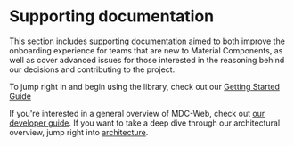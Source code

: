 <!--docs:
title: "Documentation"
layout: landing
section: docs
path: /docs/
-->

# Supporting documentation

This section includes supporting documentation aimed to both improve the onboarding experience for teams that are new to Material Components, as well as cover advanced issues for those interested in the reasoning behind our decisions and contributing to the project.

To jump right in and begin using the library, check out our [Getting Started Guide](./getting-started.md)

If you're interested in a general overview of MDC-Web, check out [our developer guide](./developer.md). If
you want to take a deep dive through our architectural overview, jump right into
[architecture](./architecture.md).
